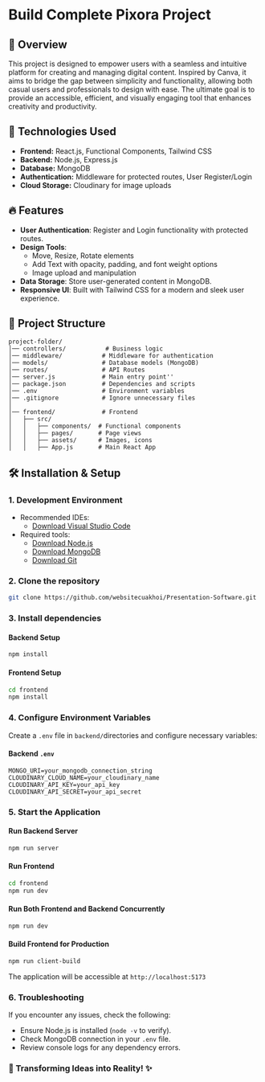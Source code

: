# Build Complete Pixora Project

## 📌 Overview
This project is designed to empower users with a seamless and intuitive platform for creating and managing digital content. Inspired by Canva, it aims to bridge the gap between simplicity and functionality, allowing both casual users and professionals to design with ease. The ultimate goal is to provide an accessible, efficient, and visually engaging tool that enhances creativity and productivity.

## 🚀 Technologies Used
- **Frontend:** React.js, Functional Components, Tailwind CSS
- **Backend:** Node.js, Express.js
- **Database:** MongoDB
- **Authentication:** Middleware for protected routes, User Register/Login
- **Cloud Storage:** Cloudinary for image uploads

## 🔥 Features
- **User Authentication**: Register and Login functionality with protected routes.
- **Design Tools**:
  - Move, Resize, Rotate elements
  - Add Text with opacity, padding, and font weight options
  - Image upload and manipulation
- **Data Storage**: Store user-generated content in MongoDB.
- **Responsive UI**: Built with Tailwind CSS for a modern and sleek user experience.

## 📂 Project Structure
```
project-folder/
│── controllers/       	   # Business logic
│── middleware/           # Middleware for authentication
│── models/               # Database models (MongoDB)
│── routes/               # API Routes
│── server.js             # Main entry point''
│── package.json          # Dependencies and scripts
│── .env                  # Environment variables
│── .gitignore            # Ignore unnecessary files
│
│── frontend/             # Frontend
│   ├── src/
│   │   ├── components/  # Functional components
│   │   ├── pages/       # Page views
│   │   ├── assets/      # Images, icons
│   │   ├── App.js       # Main React App
```

## 🛠 Installation & Setup
### 1. Development Environment
- Recommended IDEs:
  - [Download Visual Studio Code](https://code.visualstudio.com/)
- Required tools:
  - [Download Node.js](https://nodejs.org/)
  - [Download MongoDB](https://www.mongodb.com/try/download/community)
  - [Download Git](https://git-scm.com/downloads)

### 2. Clone the repository
```sh
git clone https://github.com/websitecuakhoi/Presentation-Software.git
```

### 3. Install dependencies
#### Backend Setup
```sh
npm install
```
#### Frontend Setup
```sh
cd frontend
npm install
```

### 4. Configure Environment Variables
Create a `.env` file in `backend/`directories and configure necessary variables:

#### Backend `.env`
```plaintext
MONGO_URI=your_mongodb_connection_string
CLOUDINARY_CLOUD_NAME=your_cloudinary_name
CLOUDINARY_API_KEY=your_api_key
CLOUDINARY_API_SECRET=your_api_secret
```

### 5. Start the Application
#### Run Backend Server
```sh
npm run server
```
#### Run Frontend
```sh
cd frontend
npm run dev
```
#### Run Both Frontend and Backend Concurrently
```sh
npm run dev
```
#### Build Frontend for Production
```sh
npm run client-build
```
The application will be accessible at `http://localhost:5173`

### 6. Troubleshooting
If you encounter any issues, check the following:
- Ensure Node.js is installed (`node -v` to verify).
- Check MongoDB connection in your `.env` file.
- Review console logs for any dependency errors.

### 🚀 Transforming Ideas into Reality! ✨

